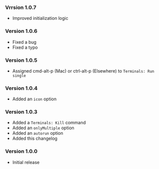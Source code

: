 ### Vrrsion 1.0.7
- Improved initialization logic

### Version 1.0.6
- Fixed a bug
- Fixed a typo

### Version 1.0.5
- Assigned cmd-alt-p (Mac) or ctrl-alt-p (Elsewhere) to `Terminals: Run single`

### Version 1.0.4
- Added an `icon` option

### Version 1.0.3
- Added a `Terminals: Kill` command
- Added an `onlyMultiple` option
- Added an `autorun` option
- Added this changelog

### Version 1.0.0
- Initial release
